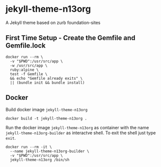 # jekyll-theme-n13org

A Jekyll theme based on zurb foundation-sites

## First Time Setup - Create the Gemfile and Gemfile.lock

```shell
docker run --rm \
  -v "$PWD":/usr/src/app \
  -w /usr/src/app \
  ruby:alpine \
  test -f Gemfile \
  && echo "Gemfile already exits" \
  || (bundle init && bundle install)
```

## Docker

Build docker image `jekyll-theme-n13org`

```shell
docker build -t jekyll-theme-n13org .
```

Run the docker image `jekyll-theme-n13org` as container with the name `jekyll-theme-n13org-builder` as interactve shell. To exit the shell just type `exit`.

```shell
docker run --rm -it \
  --name jekyll-theme-n13org-builder \
  -v "$PWD":/usr/src/app \
  jekyll-theme-n13org /bin/sh
```
